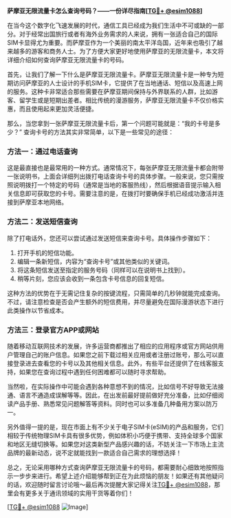 **萨摩亚无限流量卡怎么查询号码？——一份详尽指南[[TG💪+ @esim1088](https://t.me/s/esim1088)]**

在当今这个数字化飞速发展的时代，通信工具已经成为我们生活中不可或缺的一部分。对于经常出国旅行或者有海外业务需求的人来说，拥有一张适合自己的国际SIM卡显得尤为重要。而萨摩亚作为一个美丽的南太平洋岛国，近年来也吸引了越来越多的游客和商务人士。为了方便大家更好地使用萨摩亚的无限流量卡，本文将详细介绍如何查询萨摩亚无限流量卡的号码。

首先，让我们了解一下什么是萨摩亚无限流量卡。萨摩亚无限流量卡是一种专为短期访问萨摩亚的人士设计的手机SIM卡，它提供了在当地通话、短信以及高速上网的服务。这种卡非常适合那些需要在萨摩亚期间保持与外界联系的人群，比如游客、留学生或是短期出差者。相比传统的漫游服务，萨摩亚无限流量卡不仅价格实惠，而且使用起来更加灵活便捷。

那么，当您拿到一张萨摩亚无限流量卡后，第一个问题可能就是：“我的卡号是多少？” 查询卡号的方法其实非常简单，以下是一些常见的途径：

### 方法一：通过电话查询

这是最直接也是最常用的一种方式。通常情况下，每张萨摩亚无限流量卡都会附带一张说明书，上面会详细列出拨打电话查询卡号的具体步骤。一般来说，您只需按照说明拨打一个特定的号码（通常是当地的客服热线），然后根据语音提示输入相关信息即可获取您的卡号。需要注意的是，在拨打时要确保手机已经成功激活并连接到萨摩亚本地网络。

### 方法二：发送短信查询

除了打电话外，您还可以尝试通过发送短信来查询卡号。具体操作步骤如下：
1. 打开手机的短信功能。
2. 编辑一条新短信，内容为“查询卡号”或其他类似的关键词。
3. 将这条短信发送至指定的服务号码（同样可以在说明书上找到）。
4. 稍等片刻，您应该会收到一条包含卡号信息的回复短信。

这种方法的优势在于无需记住复杂的按键流程，只需简单的几秒钟就能完成查询。不过，请注意检查是否会产生额外的短信费用，并尽量避免在国际漫游状态下进行此类操作以节省成本。

### 方法三：登录官方APP或网站

随着移动互联网技术的发展，许多运营商都推出了相应的应用程序或官方网站供用户管理自己的账户信息。如果您之前下载过相关应用或者注册过账号，那么可以直接登录进去查看您的卡号以及其他相关信息。此外，有些平台还提供了在线客服支持，如果您在查询过程中遇到任何困难都可以随时寻求帮助。

当然啦，在实际操作中可能会遇到各种意想不到的情况，比如信号不好导致无法接通、语言不通造成误解等等。因此，在出发前最好提前做好充分准备，比如仔细阅读产品手册、熟悉常见问题解答等资料。同时也可以多准备几种备用方案以防万一。

另外值得一提的是，现在市面上有不少关于电子SIM卡(eSIM)的产品和服务，它们相较于传统物理SIM卡具有很多优势，例如体积小巧便于携带、支持全球多个国家和地区无缝切换等。如果您对这类新型产品感兴趣的话，不妨关注一下市场上主流品牌的最新动态，说不定就能找到一款适合自己需求的理想选择！

总之，无论采用哪种方式查询萨摩亚无限流量卡的号码，都需要耐心细致地按照指示一步步来进行。希望上述介绍能够帮到正在为此烦恼的朋友！如果还有其他疑问的话，欢迎随时留言讨论哦～最后再次提醒大家记得关注[TG💪+ @esim1088](https://t.me/s/esim1088)，那里会有更多关于通讯领域的实用干货等着你们！

[[TG💪+ @esim1088](https://t.me/s/esim1088) ![Image](https://i.postimg.cc/4NQfJmqS/Snipaste-2025-05-13-00-14-12.png)]